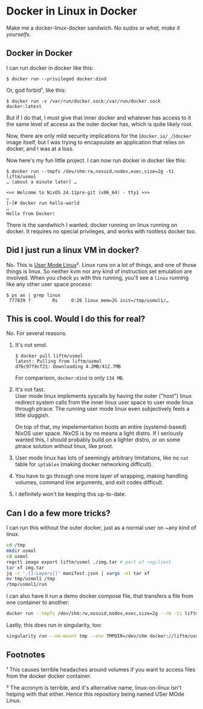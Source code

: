# Docker in Linux in Docker

Make me a docker-linux-docker sandwich. No *sudo*s or *what, make it yourself*s.

## Docker in Docker

I can run docker in docker like this:
```console
$ docker run --privileged docker:dind
```
Or, god forbid¹, like this:
```console
$ docker run -v /var/run/docker.sock:/var/run/docker.sock docker:latest
```
But if I do that, I must give that inner docker and whatever has access to it
the same level of access as the outer docker has, which is quite likely root.

Now, there are only mild security implications for the (`docker.io/_/`)`docker` image itself,
but I was trying to encapsulate an application that relies on docker, and I was at a loss.

Now here's my fun little project. I can now run docker in docker like this:
```console
$ docker run --tmpfs /dev/shm:rw,nosuid,nodev,exec,size=2g -ti liftm/usmol
… (about a minute later) …

<<< Welcome to NixOS 24.11pre-git (x86_64) - tty1 >>>
…
[~]# docker run hello-world
…
Hello from Docker!
```
There is the sandwhich I wanted, docker running on linux running on docker.
It requires no special privileges, and works with rootless docker too. 

## Did I just run a linux VM in docker?

No. This is [User Mode Linux](https://www.kernel.org/doc/html/v5.9/virt/uml/user_mode_linux.html)².
Linux runs on a lot of things, and one of those things is linux.
So neither kvm nor any kind of instruction set emulation are involved.
When you check `ps` with this running, you'll see a `linux` running like any other user space process:
```
$ ps ax | grep linux
 777839 ?        Rs     0:26 linux mem=2G init=/tmp/usmol1/…
```

## This is cool. Would I do this for real?

No. For several reasons.

1. It's not smol.  
   ```console
   $ docker pull liftm/usmol
   latest: Pulling from liftm/usmol
   d76c97f8cf21: Downloading 4.2MB/412.7MB
   ```
   For comparison, `docker:dind` is only `134 MB`.

2. It's not fast.  
   User mode linux implements syscalls by having the outer ("host") linux redirect
   system calls from the inner linux user space to user mode linux through ptrace.
   The running user mode linux even subjectively feels a little sluggish.
   
   On top of that, my impelementation boots an entire (systemd-based) NixOS user space.
   NixOS is by no means a light distro.
   If I seriously wanted this, I should probably build on a lighter distro,
   or on some ptrace solution without linux, like proot.

3. User mode linux has lots of seemingly arbitrary limitations,
   like no `nat` table for `iptables` (making docker networking difficult).

4. You have to go through one more layer of wrapping,
   making handling volumes, command line arguments, and exit codes difficult.

5. I definitely won't be keeping this up-to-date.

## Can I do a few more tricks?

I can run this without the outer docker, just as a normal user on ~any kind of linux.

```bash
cd /tmp
mkdir usmol
cd usmol
regctl image export liftm/usmol ./img.tar # part of regclient
tar xf img.tar
jq -r '.[].Layers[]' manifest.json | xargs -n1 tar xf
mv tmp/usmol1 /tmp
/tmp/usmol1/run
```

I can also have it run a demo docker compose file,
that transfers a file from one container to another:

```bash
docker run --tmpfs /dev/shm:rw,nosuid,nodev,exec,size=2g --rm -ti liftm/usmol quiet usmol-run-compose-demo
```

Lastly, this does run in singularity, too:
```bash
singularity run --no-mount tmp --env TMPDIR=/dev/shm docker://liftm/usmol
```

## Footnotes

¹ This causes terrible headaches around volumes if you want to access files from the docker docker container.

² The acronym is terrible, and it's alternative name, linux-on-linux isn't helping with that either. Hence this repository being named USer MOde Linux.
